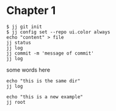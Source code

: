 # Chapter 1

```bash,example1
$ jj git init
$ jj config set --repo ui.color always
echo "content" > file
jj status
jj log
jj commit -m 'message of commit'
jj log
```

some words here

```bash,example1
echo "this is the same dir"
jj log
```

```bash,example2
echo "this is a new example"
jj root
```
